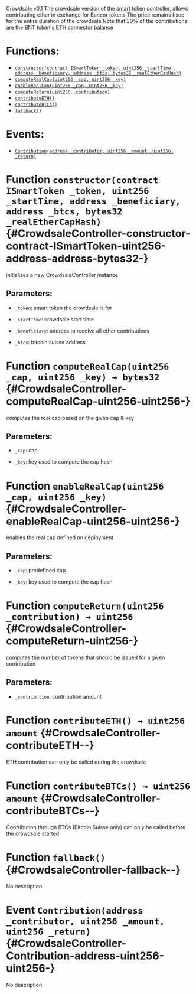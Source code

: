Crowdsale v0.1
The crowdsale version of the smart token controller, allows contributing ether in exchange for Bancor tokens
The price remains fixed for the entire duration of the crowdsale
Note that 20% of the contributions are the BNT token's ETH connector balance

# Functions:
- [`constructor(contract ISmartToken _token, uint256 _startTime, address _beneficiary, address _btcs, bytes32 _realEtherCapHash)`](#CrowdsaleController-constructor-contract-ISmartToken-uint256-address-address-bytes32-)
- [`computeRealCap(uint256 _cap, uint256 _key)`](#CrowdsaleController-computeRealCap-uint256-uint256-)
- [`enableRealCap(uint256 _cap, uint256 _key)`](#CrowdsaleController-enableRealCap-uint256-uint256-)
- [`computeReturn(uint256 _contribution)`](#CrowdsaleController-computeReturn-uint256-)
- [`contributeETH()`](#CrowdsaleController-contributeETH--)
- [`contributeBTCs()`](#CrowdsaleController-contributeBTCs--)
- [`fallback()`](#CrowdsaleController-fallback--)

# Events:
- [`Contribution(address _contributor, uint256 _amount, uint256 _return)`](#CrowdsaleController-Contribution-address-uint256-uint256-)

# Function `constructor(contract ISmartToken _token, uint256 _startTime, address _beneficiary, address _btcs, bytes32 _realEtherCapHash)` {#CrowdsaleController-constructor-contract-ISmartToken-uint256-address-address-bytes32-}
initializes a new CrowdsaleController instance

## Parameters:
- `_token`:          smart token the crowdsale is for

- `_startTime`:      crowdsale start time

- `_beneficiary`:    address to receive all ether contributions

- `_btcs`:           bitcoin suisse address
# Function `computeRealCap(uint256 _cap, uint256 _key) → bytes32` {#CrowdsaleController-computeRealCap-uint256-uint256-}
computes the real cap based on the given cap & key

## Parameters:
- `_cap`:    cap

- `_key`:    key used to compute the cap hash

# Function `enableRealCap(uint256 _cap, uint256 _key)` {#CrowdsaleController-enableRealCap-uint256-uint256-}
enables the real cap defined on deployment

## Parameters:
- `_cap`:    predefined cap

- `_key`:    key used to compute the cap hash
# Function `computeReturn(uint256 _contribution) → uint256` {#CrowdsaleController-computeReturn-uint256-}
computes the number of tokens that should be issued for a given contribution

## Parameters:
- `_contribution`:    contribution amount

# Function `contributeETH() → uint256 amount` {#CrowdsaleController-contributeETH--}
ETH contribution
can only be called during the crowdsale

# Function `contributeBTCs() → uint256 amount` {#CrowdsaleController-contributeBTCs--}
Contribution through BTCs (Bitcoin Suisse only)
can only be called before the crowdsale started

# Function `fallback()` {#CrowdsaleController-fallback--}
No description

# Event `Contribution(address _contributor, uint256 _amount, uint256 _return)` {#CrowdsaleController-Contribution-address-uint256-uint256-}
No description
